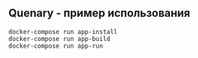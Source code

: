 ## Quenary - пример использования

```
docker-compose run app-install
docker-compose run app-build
docker-compose run app-run
```